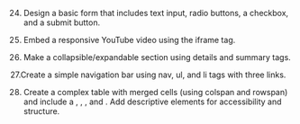 24. Design a basic form that includes text input, radio buttons, a checkbox, and a submit button.

25. Embed a responsive YouTube video using the iframe tag.

26. Make a collapsible/expandable section using details and summary tags.


27.Create a simple navigation bar using nav, ul, and li tags with three links.

28. Create a complex table with merged cells (using colspan and rowspan) and include a <caption>, <thead>, <tfoot>, and <tbody>. Add descriptive <th> elements for accessibility and structure.